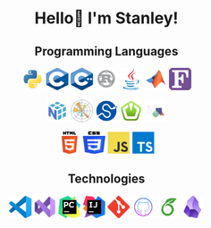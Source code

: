 <!-- README Header -->
<h1 align="center">Hello👋 I'm Stanley!</h1>

<!-- Programming Languages -->
<h2 align="center">Programming Languages</h2>
<p align="center">
    <img src="icons/python.svg" alt="Python" width="40" height="40"/>
    <img src="icons/c.svg" alt="C" width="40" height="40"/>
    <img src="icons/cpp.svg" alt="C++" width="40" height="40"/>
    <img src="icons/rust.svg" alt="Rust" width="40" height="40"/>
    <img src="icons/java.svg" alt="Java" width="40" height="40"/>
    <img src="icons/matlab.svg" alt="Matlab" width="40" height="40"/>
    <img src="icons/fortran.svg" alt="Fortran" width="40" height="40"/>
    <!-- <img src="icons/bash.svg" alt="Bashscript" width="40" height="40"/>
    <img src="icons/powershell.svg" alt="Powershell" width="40" height="40"/> -->
    <!-- <img src="icons/r.svg" alt="R (Statistics)" width="40" height="40"/> -->
</p>
<p align="center">
    <img src="icons/numpy.svg" alt="Numpy" width="40" height="40"/>
    <img src="icons/matplotlib.svg" alt="MatPlotLib" width="40" height="40"/>
    <img src="icons/scipy.svg" alt="SciPy" width="40" height="40"/>
    <img src="icons/sfml.svg" alt="SFML" width="40" height="40"/>
    <img src="icons/manim.svg" alt="Manimation" width="40" height="40"/>
</p>
<p align="center">
    <img src="icons/html5.svg" alt="HTML5" width="40" height="40"/>
    <img src="icons/css3.svg" alt="CSS3" width="40" height="40"/>
    <img src="icons/javascript.svg" alt="Javascript" width="40" height="40"/>
    <img src="icons/typescript.svg" alt="Typescript" width="40" height="40"/>
</p>

<!-- Programming Technologies -->
<h2 align="center">Technologies</h2>
<p align="center">
    <img src="icons/vscode.svg" alt="Visual Studio Code" width="40" height="40"/>
    <img src="icons/vs.svg" alt="Visual Studio" width="40" height="40"/>
    <img src="icons/pycharm.svg" alt="PyCharm" width="40" height="40"/>
    <img src="icons/intellij.svg" alt="Intelli-J" width="40" height="40"/>
    <img src="icons/git.svg" alt="Git" width="40" height="40"/>
    <img src="icons/github.svg" alt="GitHub" width="40" height="40"/>
    <img src="icons/overleaf.svg" alt="Overleaf" width="40" height="40"/>
    <img src="icons/obsidian.png" alt="Obsidian" width="40" height="40"/>
</p>